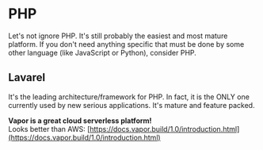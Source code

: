 # PHP

Let's not ignore PHP. It's still probably the easiest and most mature platform. If you don't need anything specific that must be done by some other language \(like JavaScript or Python\), consider PHP.

## Lavarel

It's the leading architecture/framework for PHP. In fact, it is the ONLY one currently used by new serious applications. It's mature and feature packed.

**Vapor is a great cloud serverless platform!**  
Looks better than AWS: [https://docs.vapor.build/1.0/introduction.html](https://docs.vapor.build/1.0/introduction.html)





